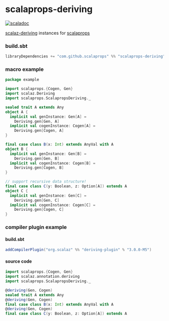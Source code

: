 # scalaprops-deriving

[![scaladoc](https://javadoc.io/badge2/com.github.scalaprops/scalaprops-deriving_2.13/javadoc.svg)](https://javadoc.io/doc/com.github.scalaprops/scalaprops-deriving_2.13)

[scalaz-deriving](https://github.com/scalaz/scalaz-deriving) instances for [scalaprops](https://github.com/scalaprops/scalaprops)

### build.sbt

```scala
libraryDependencies += "com.github.scalaprops" %% "scalaprops-deriving" % "0.3.0"
```

### macro example

```scala
package example

import scalaprops.{Cogen, Gen}
import scalaz.Deriving
import scalaprops.ScalapropsDeriving._

sealed trait A extends Any
object A {
  implicit val genInstance: Gen[A] =
    Deriving.gen[Gen, A]
  implicit val cogenInstance: Cogen[A] =
    Deriving.gen[Cogen, A]
}

final case class B(x: Int) extends AnyVal with A
object B {
  implicit val genInstance: Gen[B] =
    Deriving.gen[Gen, B]
  implicit val cogenInstance: Cogen[B] =
    Deriving.gen[Cogen, B]
}

// support recursive data structure!
final case class C(y: Boolean, z: Option[A]) extends A
object C {
  implicit val genInstance: Gen[C] =
    Deriving.gen[Gen, C]
  implicit val cogenInstance: Cogen[C] =
    Deriving.gen[Cogen, C]
}
```

### compiler plugin example

#### build.sbt

```scala
addCompilerPlugin("org.scalaz" %% "deriving-plugin" % "3.0.0-M5")
```

#### source code

```scala
import scalaprops.{Cogen, Gen}
import scalaz.annotation.deriving
import scalaprops.ScalapropsDeriving._

@deriving(Gen, Cogen)
sealed trait A extends Any
@deriving(Gen, Cogen)
final case class B(x: Int) extends AnyVal with A
@deriving(Gen, Cogen)
final case class C(y: Boolean, z: Option[A]) extends A
```
